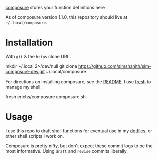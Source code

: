 [composure](https://github.com/erichs/composure) stores your function definitions here

As of composure version 1.1.0, this repository should live at `~/.local/composure`.

# Installation

With `git` & the `https` clone URL:

   mkdir ~/.local 2>/dev/null
   git clone https://github.com/simshanith/sim-composure-dev.git ~/.local/composure

For directions on installing composure, see the [README](https://github.com/erichs/composure#installing). I use [fresh](http://freshshell.com) to manage my shell:

   fresh erichs/composure composure.sh

# Usage

I use this repo to draft shell functions for eventual use in my [dotfiles](https://github.com/simshanith/dotfiles), or other shell scripts I work on.

Composure is pretty nifty, but don't expect these commit logs to be the most informative. Using `draft` and `revise` commits liberally.
